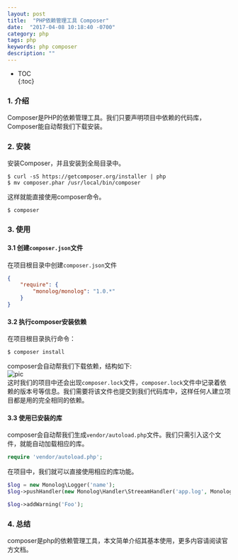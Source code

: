 ```yaml
---
layout: post
title:  "PHP依赖管理工具 Composer"
date:  "2017-04-08 10:18:40 -0700"
category: php
tags: php
keywords: php composer
description: ""
---
```


* TOC  
{:toc}  

### 1. 介绍  
Composer是PHP的依赖管理工具。我们只要声明项目中依赖的代码库，Composer能自动帮我们下载安装。

### 2. 安装  
安装Composer，并且安装到全局目录中。  
```  
$ curl -sS https://getcomposer.org/installer | php
$ mv composer.phar /usr/local/bin/composer
```  
这样就能直接使用composer命令。
```  
$ composer 
```  
### 3. 使用

#### 3.1  创建`composer.json`文件  
在项目根目录中创建`composer.json`文件
``` json  
{
	"require": {
		"monolog/monolog": "1.0.*"
	}
}
```   

#### 3.2 执行composer安装依赖  
在项目根目录执行命令：  
```  
$ composer install
```  
composer会自动帮我们下载依赖，结构如下:  
![pic](https://gongmh.github.io/source/blog/pic/php-composer-001.jpg)  
这时我们的项目中还会出现`composer.lock`文件，`composer.lock`文件中记录着依赖的版本号等信息。我们需要将该文件也提交到我们代码库中，这样任何人建立项目都是用的完全相同的依赖。  

#### 3.3 使用已安装的库  
composer会自动帮我们生成`vendor/autoload.php`文件。我们只需引入这个文件，就能自动加载相应的库。
``` php  
require 'vendor/autoload.php';
```  
在项目中，我们就可以直接使用相应的库功能。
``` php  
$log = new Monolog\Logger('name');
$log->pushHandler(new Monolog\Handler\StreeamHandler('app.log', Monolog\Logger::WARNING));

$log->addWarning('Foo');
```  

### 4. 总结  
composer是php的依赖管理工具，本文简单介绍其基本使用，更多内容请阅读官方文档。